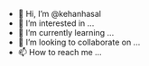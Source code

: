 - 👋 Hi, I’m @kehanhasal
- 👀 I’m interested in ...
- 🌱 I’m currently learning ...
- 💞️ I’m looking to collaborate on ...
- 📫 How to reach me ...

<!---
kehanhasal/kehanhasal is a ✨ special ✨ repository because its `README.md` (this file) appears on your GitHub profile.
You can click the Preview link to take a look at your changes.
--->
